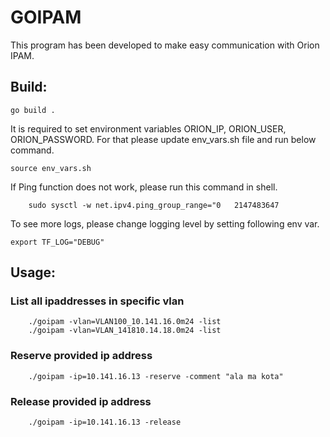 # GOIPAM
This program has been developed to make easy communication with Orion IPAM.

## Build:

```go build .```

It is required to set environment variables ORION_IP, ORION_USER, ORION_PASSWORD. For that please update env_vars.sh file and run below command.

```
source env_vars.sh
```

If Ping function does not work, please run this command in shell.

```
	sudo sysctl -w net.ipv4.ping_group_range="0   2147483647
```

To see more logs, please change logging level by setting following env var.

```
export TF_LOG="DEBUG"
```

## Usage:

### List all ipaddresses in specific vlan
```
    ./goipam -vlan=VLAN100_10.141.16.0m24 -list
    ./goipam -vlan=VLAN_141810.14.18.0m24 -list
```
### Reserve provided ip address
```
    ./goipam -ip=10.141.16.13 -reserve -comment "ala ma kota"
```
### Release provided ip address
```
    ./goipam -ip=10.141.16.13 -release
```
